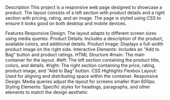 Description
This project is a responsive web page designed to showcase a product. The layout consists of a left section with product details and a right section with pricing, rating, and an image. The page is styled using CSS to ensure it looks good on both desktop and mobile devices.

Features
Responsive Design: The layout adapts to different screen sizes using media queries.
Product Details: Includes a description of the product, available colors, and additional details.
Product Image: Displays a full-width product image on the right side.
Interactive Elements: Includes an "Add to Bag" button and product ratings.
HTML Structure
#main: The main container for the layout.
#left: The left section containing the product title, colors, and details.
#right: The right section containing the price, rating, product image, and "Add to Bag" button.
CSS Highlights
Flexbox Layout: Used for aligning and distributing space within the container.
Responsive Design: Media queries adjust the layout for screens smaller than 600px.
Styling Elements: Specific styles for headings, paragraphs, and other elements to match the design aesthetic
